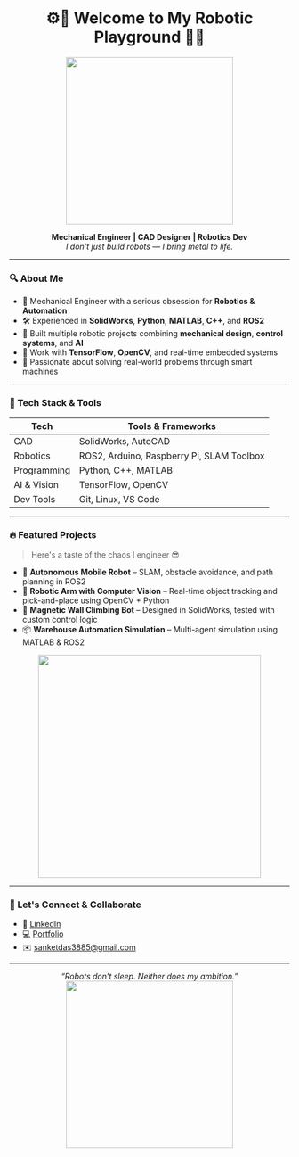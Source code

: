 <h1 align="center">⚙️🚀 Welcome to My Robotic Playground 🤖🔧</h1>

<p align="center">
  <img src="https://media.giphy.com/media/v1.Y2lkPTc5MGI3NjExdnZidTZudGdkazF3NGx0cTQ4ZnE3ZDlmc21iZWt2bjRhdGVodGU0eSZlcD12MV9naWZzX3NlYXJjaCZjdD1n/EBysPyjz3BHVu/giphy.gif" width="300" />
</p>

<p align="center">
  <b>Mechanical Engineer | CAD Designer | Robotics Dev</b><br>
  <i>I don't just build robots — I bring metal to life.</i>
</p>

---

### 🔍 About Me

- 🧠 Mechanical Engineer with a serious obsession for **Robotics & Automation**
- 🛠️ Experienced in **SolidWorks**, **Python**, **MATLAB**, **C++**, and **ROS2**
- 🤖 Built multiple robotic projects combining **mechanical design**, **control systems**, and **AI**
- 🧰 Work with **TensorFlow**, **OpenCV**, and real-time embedded systems
- 🎯 Passionate about solving real-world problems through smart machines

---

### 🧠 Tech Stack & Tools

| Tech           | Tools & Frameworks                             |
|----------------|------------------------------------------------|
| CAD            | SolidWorks, AutoCAD                            |
| Robotics       | ROS2, Arduino, Raspberry Pi, SLAM Toolbox      |
| Programming    | Python, C++, MATLAB                            |
| AI & Vision    | TensorFlow, OpenCV                             |
| Dev Tools      | Git, Linux, VS Code                            |

---

### 🔥 Featured Projects

> Here's a taste of the chaos I engineer 😎

- 🦾 **Autonomous Mobile Robot** – SLAM, obstacle avoidance, and path planning in ROS2
- 🎯 **Robotic Arm with Computer Vision** – Real-time object tracking and pick-and-place using OpenCV + Python
- 🧲 **Magnetic Wall Climbing Bot** – Designed in SolidWorks, tested with custom control logic
- 📦 **Warehouse Automation Simulation** – Multi-agent simulation using MATLAB & ROS2

<p align="center">
  <img src="https://giphy.com/gifs/Maytronicsau-love-heart-blue-eY85uUL6z4Wo496BXH" width="400" />
</p>

---

### 🚀 Let's Connect & Collaborate

- 💼 [LinkedIn](https://www.linkedin.com/in/sanket-das-355978269/)
- 💻 [Portfolio](https://github.com/the-sanket-das)
- ✉️ sanketdas3885@gmail.com

---

<p align="center">
  <i>“Robots don’t sleep. Neither does my ambition.”</i><br>
  <img src="https://giphy.com/gifs/Maytronicsau-love-heart-blue-eY85uUL6z4Wo496BXH" width="300" />
</p>

